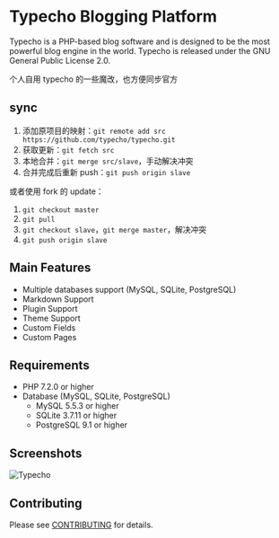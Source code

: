 Typecho Blogging Platform
=========================

Typecho is a PHP-based blog software and is designed to be the most powerful blog engine in the world.
Typecho is released under the GNU General Public License 2.0.

个人自用 typecho 的一些魔改，也方便同步官方

## sync

1.   添加原项目的映射：`git remote add src https://github.com/typecho/typecho.git`
2.   获取更新：`git fetch src`
3.   本地合并：`git merge src/slave`，手动解决冲突
4.   合并完成后重新 push：`git push origin slave`

或者使用 fork 的 update：

1.   `git checkout master`
2.   `git pull`
3.   `git checkout slave`，`git merge master`，解决冲突
4.   `git push origin slave`

## Main Features

* Multiple databases support (MySQL, SQLite, PostgreSQL)
* Markdown Support
* Plugin Support
* Theme Support
* Custom Fields
* Custom Pages

## Requirements

* PHP 7.2.0 or higher
* Database (MySQL, SQLite, PostgreSQL)
  * MySQL 5.5.3 or higher
  * SQLite 3.7.11 or higher
  * PostgreSQL 9.1 or higher

## Screenshots

![Typecho](https://typecho.org/usr/themes/bluecode/img/screenshot/st1.png)

## Contributing

Please see [CONTRIBUTING](CONTRIBUTING.md) for details.

